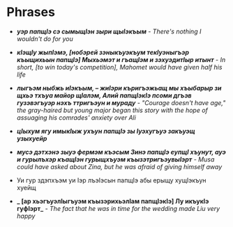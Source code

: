 # Phrases

- **_уэр папщIэ сэ сымыщIэн зыри щыIэкъым_** - _There's nothing I wouldn't do for you_

- **_кIэщIу жыпIэмэ, [нобэрей зэныкъуэкъум текIуэныгъэр къыщихьын папщIэ] Мыхьэмэт и гъащIэм и зэхуэдитIыр итынт_** - _In short, [to win today's competition], Mahomet would have given half his life_

- **_лыгъэм ныбжь иIэкъым, – жиIэри къригъэжьащ мы хъыбарыр зи щхьэ тхъуа майор щIалэм, Алий папщIэкIэ псоми дгъэв гузэвэгъуэр нэхъ ттригъэун и мураду_** - _"Courage doesn't have age," the gray-haired but young major began this story with the hope of assuaging his comrades' anxiety over Ali_

- **_цIыхум ягу имыкIыж ухъун папщIэ зы Iуэхугъуэ закъуэщ узыхуейр_**

- **_мусэ дэтхэнэ зыуэ фермэм къэсым Зинэ папщIэ еупщI хъунут, ауэ и гурылъхэр къащIэн гурыщхъуэм къызэтригъэувыIэрт_** - _Musa could have asked about Zina, but he was afraid of giving himself away_

- Уи гур здэпхъэм уи Iэр лъэIэсын папщIэ абы ерыщу хущIэкъун хуейщ

- **_ [ар хьэгъуэлIыгъуэм къызэрихьэлIам папщIэкIэ] Лу икъукIэ гуфIэрт_** - _The fact that he was in time for the wedding made Liu very happy_